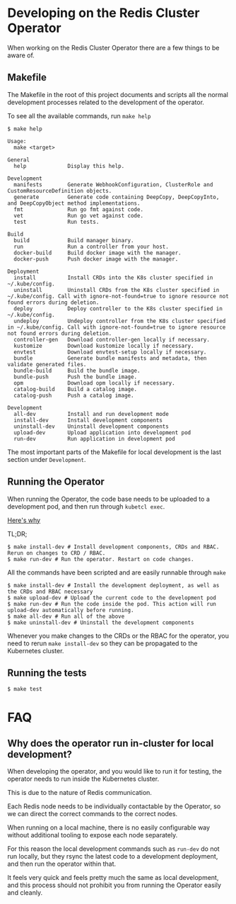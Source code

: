 # Developing on the Redis Cluster Operator

When working on the Redis Cluster Operator there are a few things to be aware of.

## Makefile

The Makefile in the root of this project documents and scripts all the normal development processes related to the 
development of the operator.

To see all the available commands, run `make help`
```shell
$ make help 

Usage:
  make <target>

General
  help             Display this help.

Development
  manifests        Generate WebhookConfiguration, ClusterRole and CustomResourceDefinition objects.
  generate         Generate code containing DeepCopy, DeepCopyInto, and DeepCopyObject method implementations.
  fmt              Run go fmt against code.
  vet              Run go vet against code.
  test             Run tests.

Build
  build            Build manager binary.
  run              Run a controller from your host.
  docker-build     Build docker image with the manager.
  docker-push      Push docker image with the manager.

Deployment
  install          Install CRDs into the K8s cluster specified in ~/.kube/config.
  uninstall        Uninstall CRDs from the K8s cluster specified in ~/.kube/config. Call with ignore-not-found=true to ignore resource not found errors during deletion.
  deploy           Deploy controller to the K8s cluster specified in ~/.kube/config.
  undeploy         Undeploy controller from the K8s cluster specified in ~/.kube/config. Call with ignore-not-found=true to ignore resource not found errors during deletion.
  controller-gen   Download controller-gen locally if necessary.
  kustomize        Download kustomize locally if necessary.
  envtest          Download envtest-setup locally if necessary.
  bundle           Generate bundle manifests and metadata, then validate generated files.
  bundle-build     Build the bundle image.
  bundle-push      Push the bundle image.
  opm              Download opm locally if necessary.
  catalog-build    Build a catalog image.
  catalog-push     Push a catalog image.

Development
  all-dev          Install and run development mode
  install-dev      Install development components
  uninstall-dev    Uninstall development components
  upload-dev       Upload application into development pod
  run-dev          Run application in development pod
```

The most important parts of the Makefile for local development is the last section under `Development`.

## Running the Operator

When running the Operator, the code base needs to be uploaded to a development pod, and then run through `kubetcl exec`.

[Here's why](#why-does-the-operator-run-in-cluster-for-local-development)

TL;DR;

```shell
$ make install-dev # Install development components, CRDs and RBAC. Rerun on changes to CRD / RBAC.
$ make run-dev # Run the operator. Restart on code changes.
```

All the commands have been scripted and are easily runnable through `make`

```shell
$ make install-dev # Install the development deployment, as well as the CRDs and RBAC necessary
$ make upload-dev # Upload the current code to the development pod
$ make run-dev # Run the code inside the pod. This action will run upload-dev automatically before running.
$ make all-dev # Run all of the above
$ make uninstall-dev # Uninstall the development components
```

Whenever you make changes to the CRDs or the RBAC for the operator, you need to rerun `make install-dev` so they 
can be propagated to the Kubernetes cluster.

## Running the tests

```shell
$ make test
```

# FAQ 

## Why does the operator run in-cluster for local development?

When developing the operator, and you would like to run it for testing, the operator needs to run inside the Kubernetes 
cluster. 

This is due to the nature of Redis communication. 

Each Redis node needs to be individually contactable by the Operator, so we can direct the correct commands to the 
correct nodes. 

When running on a local machine, there is no easily configurable way without additional tooling to expose each node 
separately.

For this reason the local development commands such as `run-dev` do not run locally, but they rsync the latest code to 
a development deployment, and then run the operator within that. 

It feels very quick and feels pretty much the same as local development, and this process should not prohibit you from 
running the Operator easily and cleanly.
